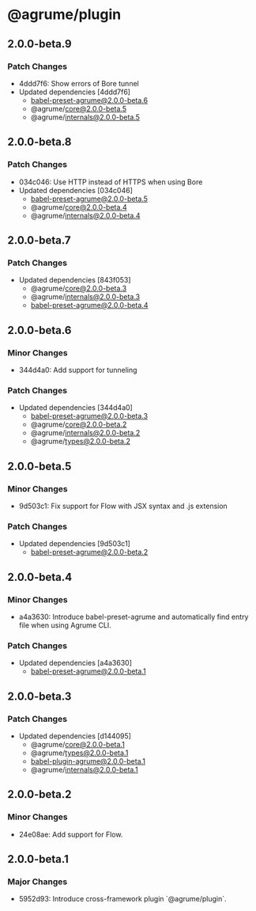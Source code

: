 # @agrume/plugin

## 2.0.0-beta.9

### Patch Changes

- 4ddd7f6: Show errors of Bore tunnel
- Updated dependencies [4ddd7f6]
  - babel-preset-agrume@2.0.0-beta.6
  - @agrume/core@2.0.0-beta.5
  - @agrume/internals@2.0.0-beta.5

## 2.0.0-beta.8

### Patch Changes

- 034c046: Use HTTP instead of HTTPS when using Bore
- Updated dependencies [034c046]
  - babel-preset-agrume@2.0.0-beta.5
  - @agrume/core@2.0.0-beta.4
  - @agrume/internals@2.0.0-beta.4

## 2.0.0-beta.7

### Patch Changes

- Updated dependencies [843f053]
  - @agrume/core@2.0.0-beta.3
  - @agrume/internals@2.0.0-beta.3
  - babel-preset-agrume@2.0.0-beta.4

## 2.0.0-beta.6

### Minor Changes

- 344d4a0: Add support for tunneling

### Patch Changes

- Updated dependencies [344d4a0]
  - babel-preset-agrume@2.0.0-beta.3
  - @agrume/core@2.0.0-beta.2
  - @agrume/internals@2.0.0-beta.2
  - @agrume/types@2.0.0-beta.2

## 2.0.0-beta.5

### Minor Changes

- 9d503c1: Fix support for Flow with JSX syntax and .js extension

### Patch Changes

- Updated dependencies [9d503c1]
  - babel-preset-agrume@2.0.0-beta.2

## 2.0.0-beta.4

### Minor Changes

- a4a3630: Introduce babel-preset-agrume and automatically find entry file when using Agrume CLI.

### Patch Changes

- Updated dependencies [a4a3630]
  - babel-preset-agrume@2.0.0-beta.1

## 2.0.0-beta.3

### Patch Changes

- Updated dependencies [d144095]
  - @agrume/core@2.0.0-beta.1
  - @agrume/types@2.0.0-beta.1
  - babel-plugin-agrume@2.0.0-beta.1
  - @agrume/internals@2.0.0-beta.1

## 2.0.0-beta.2

### Minor Changes

- 24e08ae: Add support for Flow.

## 2.0.0-beta.1

### Major Changes

- 5952d93: Introduce cross-framework plugin \`@agrume/plugin\`.
